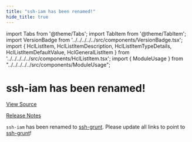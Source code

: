```yaml
---
title: "ssh-iam has been renamed!"
hide_title: true
---
```


import Tabs from '@theme/Tabs';
import TabItem from '@theme/TabItem';
import VersionBadge from '../../../../../src/components/VersionBadge.tsx';
import { HclListItem, HclListItemDescription, HclListItemTypeDetails, HclListItemDefaultValue, HclGeneralListItem } from '../../../../../src/components/HclListItem.tsx';
import { ModuleUsage } from "../../../../../src/components/ModuleUsage";

<VersionBadge repoTitle="Security Modules" version="0.68.4" lastModifiedVersion="0.13.0"/>

# ssh-iam has been renamed!

<a href="https://github.com/gruntwork-io/terraform-aws-security/tree/pete%2F778%2Fbucket-ownership/modules/ssh-iam" className="link-button" title="View the source code for this module in GitHub.">View Source</a>

<a href="https://github.com/gruntwork-io/terraform-aws-security/releases/tag/v0.13.0" className="link-button" title="Release notes for only versions which impacted this module.">Release Notes</a>

`ssh-iam` has been renamed to [ssh-grunt](https://github.com/gruntwork-io/terraform-aws-security/tree/pete%2F778%2Fbucket-ownership/modules/ssh-grunt). Please update all links to point to
[ssh-grunt](https://github.com/gruntwork-io/terraform-aws-security/tree/pete%2F778%2Fbucket-ownership/modules/ssh-grunt)!


<!-- ##DOCS-SOURCER-START
{
  "originalSources": [
    "https://github.com/gruntwork-io/terraform-aws-security/tree/pete%2F778%2Fbucket-ownership/modules/ssh-iam/readme.md",
    "https://github.com/gruntwork-io/terraform-aws-security/tree/pete%2F778%2Fbucket-ownership/modules/ssh-iam/variables.tf",
    "https://github.com/gruntwork-io/terraform-aws-security/tree/pete%2F778%2Fbucket-ownership/modules/ssh-iam/outputs.tf"
  ],
  "sourcePlugin": "module-catalog-api",
  "hash": "fa8b902ee1a8269ecf939dcfdfcbf2e0"
}
##DOCS-SOURCER-END -->
